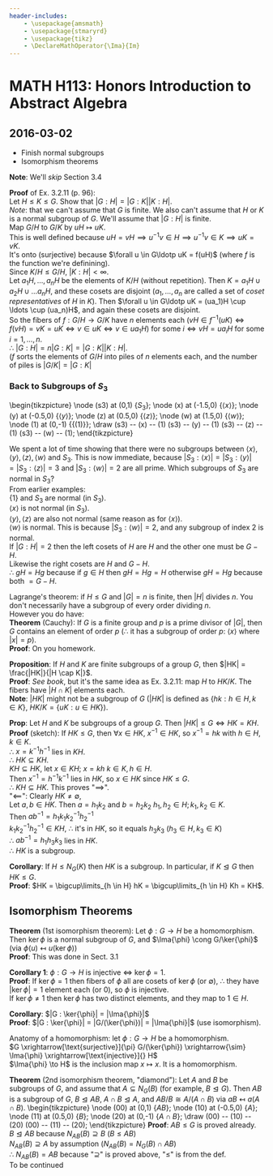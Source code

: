 ```yaml
---
header-includes:
    - \usepackage{amsmath}
    - \usepackage{stmaryrd}
    - \usepackage{tikz}
    - \DeclareMathOperator{\Ima}{Im}
---
```

# MATH H113: Honors Introduction to Abstract Algebra
## 2016-03-02
- Finish normal subgroups
- Isomorphism theorems

**Note**: We'll *skip* Section 3.4

**Proof** of Ex. 3.2.11 (p. 96): \
Let $H \le K \le G$. Show that $|G : H| = |G : K||K : H|$. \
*Note*: that we can't assume that $G$ is finite. We also can't assume that $H$ or $K$ is a normal subgroup of $G$.
We'll assume that $|G : H|$ is finite. \
Map $G/H$ to $G/K$ by $uH \mapsto uK$. \
This is well defined because $uH = vH \implies u^{-1}v \in H \implies u^{-1}v \in K \implies uK = vK$. \
It's onto (surjective) because $\forall u \in G\ldotp uK = f(uH)$ (where $f$ is the function we're definining). \
Since $K/H \le G/H$, $|K : H| < \infty$. \
Let $a_1H, \ldots, a_nH$ be the elements of $K/H$ (without repetition). Then $K = a_1H \cup a_2H \cup \ldots a_nH$, and these cosets are disjoint ($a_1, \ldots, a_n$ are called a set of *coset representatives* of $H$ in $K$). Then $\forall u \in G\ldotp uK = (ua_1)H \cup \ldots \cup (ua_n)H$, and again these cosets are disjoint. \
So the fibers of $f : G/H \to G/K$ have $n$ elements each ($vH \in f^{-1}(uK) \iff f(vH) = vK = uK \iff v \in uK \iff v \in ua_1H$) for some $i \iff vH = ua_iH$ for some $i = 1, \ldots, n$. \
$\therefore$ $|G : H| = n|G : K| = |G : K||K : H|$. \
($f$ sorts the elements of $G/H$ into piles of $n$ elements each, and the number of piles is $|G/K| = |G : K|$

### Back to Subgroups of $S_3$
\begin{tikzpicture}
  \node (s3) at (0,1) {$S_3$};
  \node (x)  at (-1.5,0) {$\langle x \rangle$};
  \node (y)  at (-0.5,0) {$\langle y \rangle$};
  \node (z)  at (0.5,0) {$\langle z \rangle$};
  \node (w)  at (1.5,0) {$\langle w \rangle$};
  \node (1)  at (0,-1) {$\{(1)\}$};
  \draw
    (s3) -- (x) -- (1)
    (s3) -- (y) -- (1)
    (s3) -- (z) -- (1)
    (s3) -- (w) -- (1);
\end{tikzpicture}

We spent a lot of time showing that there were no subgroups between $\langle x \rangle, \langle y \rangle, \langle z \rangle, \langle w \rangle$ and $S_3$. This is now immediate, because $|S_3 : \langle x \rangle| = |S_3 : \langle y \rangle| = |S_3 : \langle z \rangle| = 3$ and $|S_3 : \langle w \rangle| = 2$ are all prime. Which subgroups of $S_3$ are normal in $S_3$? \
From earlier examples: \
$\{1\}$ and $S_3$ are normal (in $S_3$). \
$\langle x \rangle$ is not normal (in $S_3$). \
$\langle y \rangle, \langle z \rangle$ are also not normal (same reason as for $\langle x \rangle$). \
$\langle w \rangle$ is normal. This is because $|S_3 : \langle w \rangle| = 2$, and any subgroup of index 2 is normal. \
If $|G : H| = 2$ then the left cosets of $H$ are $H$ and the other one must be $G - H$. \
Likewise the right cosets are $H$ and $G - H$. \
$\therefore$ $gH = Hg$ because if $g \in H$ then $gH = Hg = H$ otherwise $gH = Hg$ because both $= G - H$.

Lagrange's theorem: if $H \le G$ and $|G| = n$ is finite, then $|H|$ divides $n$. You don't necessarily have a subgroup of every order dividing $n$. \
However you do have: \
**Theorem** (Cauchy): If $G$ is a finite group and $p$ is a prime divisor of $|G|$, then $G$ contains an element of order $p$ ($\therefore$ it has a subgroup of order $p$: $\langle x \rangle$ where $|x| = p$). \
**Proof**: On you homework.

**Proposition**: If $H$ and $K$ are finite subgroups of a group $G$, then $|HK| = \frac{|HK|}{|H \cap K|}$. \
**Proof**: *See book*, but it's the same idea as Ex. 3.2.11: map $H$ to $HK/K$. The fibers have $|H \cap K|$ elements each. \
**Note**: $|HK|$ might not be a subgroup of $G$ ($|HK|$ is defined as $\{hk : h \in H, k \in K\}$, $HK/K = \{uK : u \in HK\}$).

**Prop**: Let $H$ and $K$ be subgroups of a group $G$. Then $|HK| \le G \iff HK = KH$. \
**Proof** (sketch): If $HK \le G$, then $\forall x \in HK$, $x^{-1} \in HK$, so $x^{-1} = hk$ with $h \in H, k \in K$. \
$\therefore$ $x = k^{-1}h^{-1}$ lies in $KH$. \
$\therefore$ $HK \subseteq KH$. \
$KH \subseteq HK$, let $x \in KH$; $x = kh\ k \in K, h \in H$. \
Then $x^{-1} = h^{-1}k^{-1}$ lies in $HK$, so $x \in HK$ since $HK \le G$. \
$\therefore$ $KH \subseteq HK$. This proves "$\implies$". \
"$\impliedby$": Clearly $HK \neq \emptyset$, \
Let $a, b \in HK$. Then $a = h_1k_2$ and $b = h_2k_2$ $h_1, h_2 \in H; k_1, k_2 \in K$. \
Then $ab^{-1} = h_1k_1k_2^{-1}h_2^{-1}$ \
$k_1k_2^{-1}h_2^{-1} \in KH$, $\therefore$ it's in $HK$, so it equals $h_3k_3$ ($h_3 \in H, k_3 \in K$) \
$\therefore$ $ab^{-1} = h_1h_3k_3$ lies in $HK$. \
$\therefore$ $HK$ is a subgroup.

**Corollary**: If $H \le N_G(K)$ then $HK$ is a subgroup. In particular, if $K \trianglelefteq G$ then $HK \le G$. \
**Proof**: $HK = \bigcup\limits_{h \in H} hK = \bigcup\limits_{h \in H} Kh = KH$.

## Isomorphism Theorems
**Theorem** (1st isomorphism theorem): Let $\phi : G \to H$ be a homomorphism. Then $\ker{\phi}$ is a normal subgroup of $G$, and $\Ima{\phi} \cong G/\ker{\phi}$ (via $\phi(u) \mapsfrom u(\ker{\phi})$) \
**Proof**: This was done in Sect. 3.1

**Corollary 1**: $\phi : G \to H$ is injective $\iff$ $\ker{\phi} = 1$. \
**Proof**: If $\ker{\phi} = 1$ then fibers of $\phi$ all are cosets of $\ker{\phi}$ (or $\emptyset$), $\therefore$ they have $|\ker{\phi}| = 1$ element each (or 0), so $\phi$ is injective. \
If $\ker{\phi} \neq 1$ then $\ker{\phi}$ has two distinct elements, and they map to $1 \in H$.

**Corollary**: $|G : \ker{\phi}| = |\Ima{\phi}|$ \
**Proof**: $|G : \ker{\phi}| = |G/(\ker{\phi})| = |\Ima{\phi}|$ (use isomorphism).

Anatomy of a homomorphism: let $\phi : G \to H$ be a homomorphism. \
$G \xrightarrow[\text{surjective}]{\pi} G/(\ker{\phi}) \xrightarrow{\sim} \Ima{\phi} \xrightarrow[\text{injective}]{} H$ \
$\Ima{\phi} \to H$ is the inclusion map $x \mapsto x$. It is a homomorphism.

**Theorem** (2nd isomorphism theorem, "diamond"): Let $A$ and $B$ be subgroups of $G$, and assume that $A \subseteq N_G(B)$ (for example, $B \trianglelefteq G$). Then $AB$ is a subgroup of $G$, $B \trianglelefteq AB$, $A \cap B \trianglelefteq A$, and $AB/B \cong A/(A \cap B)$ via $aB \mapsfrom a(A \cap B)$.
\begin{tikzpicture}
  \node (00) at (0,1) {$AB$};
  \node (10)  at (-0.5,0) {$A$};
  \node (11)  at (0.5,0) {$B$};
  \node (20)  at (0,-1) {$A \cap B$};
  \draw
    (00) -- (10) -- (20)
    (00) -- (11) -- (20);
\end{tikzpicture}
**Proof**: $AB \le G$ is proved already. \
$B \trianglelefteq AB$ because $N_{AB}(B) \supseteq B$ ($B \le AB$) \
$N_{AB}(B) \supseteq A$ by assumption ($N_{AB}(B) = N_G(B) \cap AB$) \
$\therefore$ $N_{AB}(B) = AB$ because "$\supseteq$" is proved above, "$\le$" is from the def. \
To be continued
